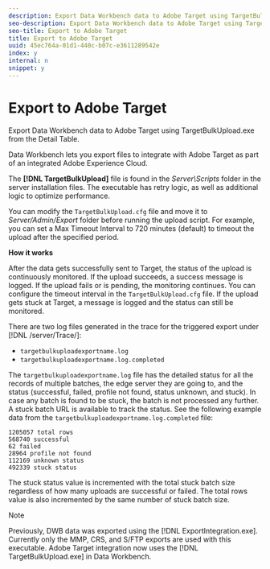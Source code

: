 ```yaml
---
description: Export Data Workbench data to Adobe Target using TargetBulkUpload.exe from the Detail Table.
seo-description: Export Data Workbench data to Adobe Target using TargetBulkUpload.exe from the Detail Table.
seo-title: Export to Adobe Target
title: Export to Adobe Target
uuid: 45ec764a-01d1-440c-b07c-e3611289542e
index: y
internal: n
snippet: y
---
```


# Export to Adobe Target

Export Data Workbench data to Adobe Target using TargetBulkUpload.exe from the Detail Table.

Data Workbench lets you export files to integrate with Adobe Target as part of an integrated Adobe Experience Cloud.

The **[!DNL TargetBulkUpload]** file is found in the *Server\Scripts* folder in the server installation files. The executable has retry logic, as well as additional logic to optimize performance.

You can modify the `TargetBulkUpload.cfg` file and move it to *Server/Admin/Export* folder before running the upload script. For example, you can set a Max Timeout Interval to 720 minutes (default) to timeout the upload after the specified period.

**How it works**

After the data gets successfully sent to Target, the status of the upload is continuously monitored. If the upload succeeds, a success message is logged. If the upload fails or is pending, the monitoring continues. You can configure the timeout interval in the `TargetBulkUpload.cfg` file. If the upload gets stuck at Target, a message is logged and the status can still be monitored.

There are two log files generated in the trace for the triggered export under [!DNL /server/Trace/]:

* `targetbulkuploadexportname.log` 
* `targetbulkuploadexportname.log.completed`

The `targetbulkuploadexportname.log` file has the detailed status for all the records of multiple batches, the edge server they are going to, and the status (successful, failed, profile not found, status unknown, and stuck). In case any batch is found to be stuck, the batch is not processed any further. A stuck batch URL is available to track the status. See the following example data from the `targetbulkuploadexportname.log.completed` file:

```
1205057 total rows 
568740 successful 
62 failed 
28964 profile not found 
112169 unknown status 
492339 stuck status
```

The stuck status value is incremented with the total stuck batch size regardless of how many uploads are successful or failed. The total rows value is also incremented by the same number of stuck batch size.

>[!NOTE]
>
>Previously, DWB data was exported using the [!DNL ExportIntegration.exe]. Currently only the MMP, CRS, and S/FTP exports are used with this executable. Adobe Target integration now uses the [!DNL TargetBulkUpload.exe] in Data Workbench.

